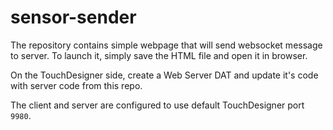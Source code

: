 # sensor-sender

The repository contains simple webpage that will send websocket message to server.
To launch it, simply save the HTML file and open it in browser.

On the TouchDesigner side, create a Web Server DAT and update it's code with server code from this repo.

The client and server are configured to use default TouchDesigner port `9980`.

